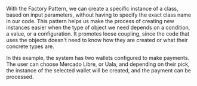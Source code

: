 With the Factory Pattern, we can create a specific instance of a class, based on input parameters, without having to 
specify the exact class name in our code. This pattern helps us make the process of creating new instances easier 
when the type of object we need depends on a condition, a value, or a configuration. It promotes loose coupling, since 
the code that uses the objects doesn't need to know how they are created or what their concrete types are.

In this example, the system has two wallets configured to make payments. The user can choose Mercado Libre, or Uala, and
depending on their pick, the instance of the selected wallet will be created, and the payment can be processed.